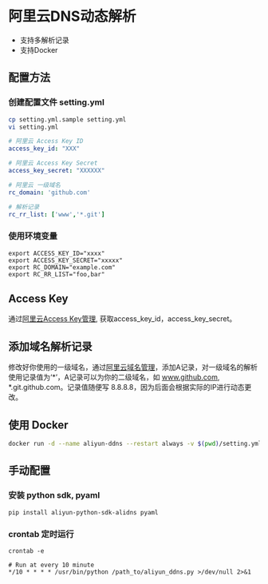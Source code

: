 # 阿里云DNS动态解析
- 支持多解析记录
- 支持Docker

## 配置方法
### 创建配置文件 setting.yml
```bash
cp setting.yml.sample setting.yml
vi setting.yml
```

```yaml
# 阿里云 Access Key ID
access_key_id: "XXX"

# 阿里云 Access Key Secret
access_key_secret: "XXXXXX"

# 阿里云 一级域名
rc_domain: 'github.com'

# 解析记录
rc_rr_list: ['www','*.git']
```

### 使用环境变量
```
export ACCESS_KEY_ID="xxxx"
export ACCESS_KEY_SECRET="xxxxx"
export RC_DOMAIN="example.com"
export RC_RR_LIST="foo,bar"
```

## Access Key
通过[阿里云Access Key管理](https://ak-console.aliyun.com/#/accesskey), 获取access_key_id，access_key_secret。

## 添加域名解析记录
修改好你使用的一级域名，通过[阿里云域名管理](https://netcn.console.aliyun.com/core/domain/list)，添加A记录，对一级域名的解析使用记录值为‘*’，A记录可以为你的二级域名，如 www.github.com, *.git.github.com。记录值随便写 8.8.8.8，因为后面会根据实际的IP进行动态更改。

## 使用 Docker 
```bash
docker run -d --name aliyun-ddns --restart always -v $(pwd)/setting.yml:/app/setting.yml:ro firxiao/aliyun-ddns 
```

## 手动配置
### 安装 python sdk, pyaml
```
pip install aliyun-python-sdk-alidns pyaml
```

### crontab 定时运行
```
crontab -e
```
```
# Run at every 10 minute
*/10 * * * * /usr/bin/python /path_to/aliyun_ddns.py >/dev/null 2>&1
```
